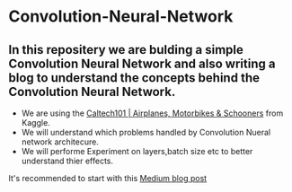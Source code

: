 # Convolution-Neural-Network

## In this repositery we are bulding a simple Convolution Neural Network and also writing a blog to understand the concepts behind the Convolution Neural Network.

- We are using the [Caltech101 | Airplanes, Motorbikes & Schooners](https://www.kaggle.com/datasets/maricinnamon/caltech101-airplanes-motorbikes-schooners) from Kaggle.
- We will understand which problems handled by Convolution Nueral network architecure.
- We will performe Experiment on layers,batch size etc to better understand thier effects.

It's recommended to start with this [Medium blog post]() 
